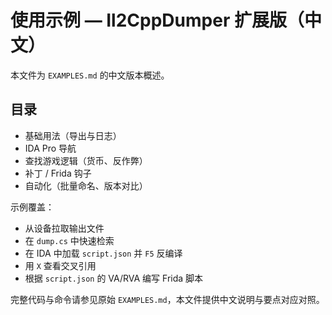 # 使用示例 — Il2CppDumper 扩展版（中文）

本文件为 `EXAMPLES.md` 的中文版本概述。

## 目录
- 基础用法（导出与日志）
- IDA Pro 导航
- 查找游戏逻辑（货币、反作弊）
- 补丁 / Frida 钩子
- 自动化（批量命名、版本对比）

示例覆盖：
- 从设备拉取输出文件
- 在 `dump.cs` 中快速检索
- 在 IDA 中加载 `script.json` 并 `F5` 反编译
- 用 `X` 查看交叉引用
- 根据 `script.json` 的 VA/RVA 编写 Frida 脚本

完整代码与命令请参见原始 `EXAMPLES.md`，本文件提供中文说明与要点对应对照。
